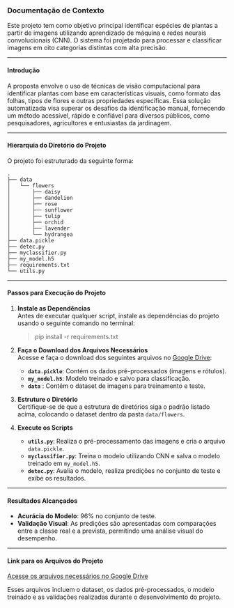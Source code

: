 ### Documentação de Contexto  

Este projeto tem como objetivo principal identificar espécies de plantas a partir de imagens utilizando aprendizado de máquina e redes neurais convolucionais (CNN). O sistema foi projetado para processar e classificar imagens em oito categorias distintas com alta precisão.

---

#### **Introdução**  
A proposta envolve o uso de técnicas de visão computacional para identificar plantas com base em características visuais, como formato das folhas, tipos de flores e outras propriedades específicas. Essa solução automatizada visa superar os desafios da identificação manual, fornecendo um método acessível, rápido e confiável para diversos públicos, como pesquisadores, agricultores e entusiastas da jardinagem.

---

#### **Hierarquia do Diretório do Projeto**  

O projeto foi estruturado da seguinte forma:  
```
.
├── data
│   └── flowers
│       ├── daisy
│       ├── dandelion
│       ├── rose
│       ├── sunflower
│       ├── tulip
│       ├── orchid
│       ├── lavender
│       └── hydrangea
├── data.pickle
├── detec.py
├── myclassifier.py
├── my_model.h5
├── requirements.txt
└── utils.py
```

---

#### **Passos para Execução do Projeto**

1. **Instale as Dependências**  
   Antes de executar qualquer script, instale as dependências do projeto usando o seguinte comando no terminal:  
   
   > pip install -r requirements.txt

2. **Faça o Download dos Arquivos Necessários**  
   Acesse e faça o download dos seguintes arquivos no [Google Drive](https://drive.google.com/drive/u/2/folders/10GnSyr6heh_wUFy9MQA39cm5VyOTo1ST):  
   - **`data.pickle`**: Contém os dados pré-processados (imagens e rótulos).  
   - **`my_model.h5`**: Modelo treinado e salvo para classificação. 
   - **`data`** : Contém o dataset de imagens para treinamento e teste.

3. **Estruture o Diretório**  
   Certifique-se de que a estrutura de diretórios siga o padrão listado acima, colocando o dataset dentro da pasta `data/flowers`.

4. **Execute os Scripts**  
   - **`utils.py`**: Realiza o pré-processamento das imagens e cria o arquivo `data.pickle`.  
   - **`myclassifier.py`**: Treina o modelo utilizando CNN e salva o modelo treinado em `my_model.h5`.  
   - **`detec.py`**: Avalia o modelo, realiza predições no conjunto de teste e exibe os resultados.

---

#### **Resultados Alcançados**  
- **Acurácia do Modelo**: 96% no conjunto de teste.  
- **Validação Visual**: As predições são apresentadas com comparações entre a classe real e a prevista, permitindo uma análise visual do desempenho.  

---

#### **Link para os Arquivos do Projeto**  
[Acesse os arquivos necessários no Google Drive](https://drive.google.com/drive/u/2/folders/10GnSyr6heh_wUFy9MQA39cm5VyOTo1ST)  

Esses arquivos incluem o dataset, os dados pré-processados, o modelo treinado e as validações realizadas durante o desenvolvimento do projeto.